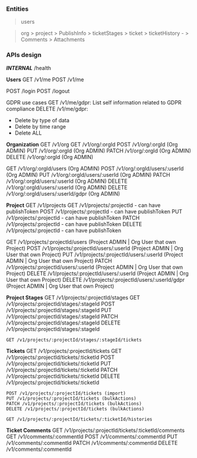 ### Entities

  > users

  > org
    > project
      > PublishInfo
      > ticketStages
        > ticket
          > ticketHistory
            - <Who Did What at When>
          > Comments
            > Attachments

### APIs design

**_INTERNAL_**
/health

**Users**
GET /v1/me
POST /v1/me

POST /login
POST /logout

GDPR use cases
GET /v1/me/gdpr: List self information related to GDPR compliance
DELETE /v1/me/gdpr:
  - Delete by type of data
  - Delete by time range
  - Delete ALL

**Organization**
  GET /v1/org
  GET /v1/org/:orgId
  POST /v1/org/:orgId (Org ADMIN)
  PUT /v1/org/:orgId (Org ADMIN)
  PATCH /v1/org/:orgId (Org ADMIN)
  DELETE /v1/org/:orgId (Org ADMIN)

  GET /v1/org/:orgId/users (Org ADMIN)
  POST /v1/org/:orgId/users/:userId (Org ADMIN)
  PUT /v1/org/:orgId/users/:userId (Org ADMIN)
  PATCH /v1/org/:orgId/users/:userId (Org ADMIN)
  DELETE /v1/org/:orgId/users/:userId (Org ADMIN)
  DELETE /v1/org/:orgId/users/:userId/gdpr (Org ADMIN)

  **Project**
  GET /v1/projects
  GET /v1/projects/:projectId
    - can have publishToken
  POST /v1/projects/:projectId
    - can have publishToken
  PUT /v1/projects/:projectId
    - can have publishToken
  PATCH /v1/projects/:projectId
    - can have publishToken
  DELETE /v1/projects/:projectId
    - can have publishToken
  
  GET /v1/projects/:projectId/users (Project ADMIN | Org User that own Project)
  POST /v1/projects/:projectId/users/:userId (Project ADMIN | Org User that own Project)
  PUT /v1/projects/:projectId/users/:userId (Project ADMIN | Org User that own Project)
  PATCH /v1/projects/:projectId/users/:userId (Project ADMIN | Org User that own Project)
  DELETE /v1/projects/:projectId/users/:userId (Project ADMIN | Org User that own Project)
  DELETE /v1/projects/:projectId/users/:userId/gdpr (Project ADMIN | Org User that own Project)

  **Project Stages**
    GET /v1/projects/:projectId/stages
    GET /v1/projects/:projectId/stages/:stageId
    POST /v1/projects/:projectId/stages/:stageId
    PUT /v1/projects/:projectId/stages/:stageId
    PATCH /v1/projects/:projectId/stages/:stageId
    DELETE /v1/projects/:projectId/stages/:stageId

    GET /v1/projects/:projectId/stages/:stageId/tickets

  **Tickets**
    GET /v1/projects/:projectId/tickets
    GET /v1/projects/:projectId/tickets/:ticketId
    POST /v1/projects/:projectId/tickets/:ticketId
    PUT /v1/projects/:projectId/tickets/:ticketId
    PATCH /v1/projects/:projectId/tickets/:ticketId
    DELETE /v1/projects/:projectId/tickets/:ticketId
    
    POST /v1/projects/:projectId/tickets (import)
    PUT /v1/projects/:projectId/tickets (bulkActions)
    PATCH /v1/projects/:projectId/tickets (bulkActions)
    DELETE /v1/projects/:projectId/tickets (bulkActions)

    GET /v1/projects/:projectId/tickets/:ticketId/histories
  
  **Ticket Comments**
    GET /v1/projects/:projectId/tickets/:ticketId/comments
    GET /v1/comments/:commentId
    POST /v1/comments/:commentId
    PUT /v1/comments/:commentId
    PATCH /v1/comments/:commentId
    DELETE /v1/comments/:commentId
